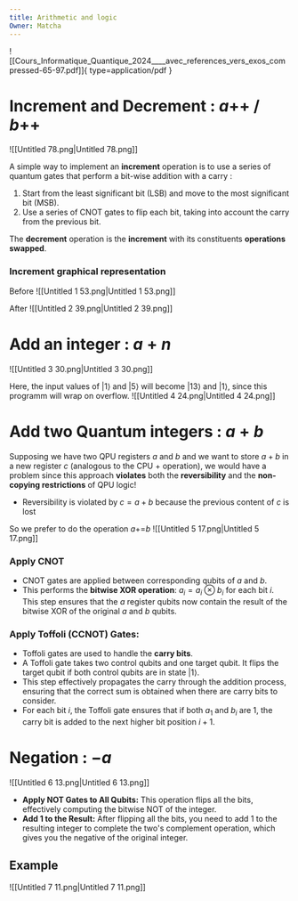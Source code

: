 ```yaml
---
title: Arithmetic and logic
Owner: Matcha
---
```

![[Cours_Informatique_Quantique_2024____avec_references_vers_exos_compressed-65-97.pdf]]{ type=application/pdf }

# Increment and Decrement : $a$++ / $b$++
![[Untitled 78.png|Untitled 78.png]]

  
A simple way to implement an **increment** operation is to use a series of quantum gates that perform a bit-wise addition with a carry :
1. Start from the least significant bit (LSB) and move to the most significant bit (MSB).
2. Use a series of CNOT gates to flip each bit, taking into account the carry from the previous bit.
  
The **decrement** operation is the **increment** with its constituents **operations swapped**.
### Increment graphical representation
Before
![[Untitled 1 53.png|Untitled 1 53.png]]

After
![[Untitled 2 39.png|Untitled 2 39.png]]

  
# Add an integer : $a+n$
![[Untitled 3 30.png|Untitled 3 30.png]]

Here, the input values of $|1\rangle$ and $|5\rangle$ will become $|13\rangle$ and $|1\rangle$, since this programm will wrap on overflow.
![[Untitled 4 24.png|Untitled 4 24.png]]

  
# Add two Quantum integers : $a+b$
Supposing we have two QPU registers $a$ and $b$ and we want to store $a +b$ in a new register $c$ (analogous to the CPU + operation), we would have a problem since this approach **violates** both the **reversibility** and the **non-copying restrictions** of QPU logic!
- Reversibility is violated by $c=a+b$ because the previous content of $c$ is lost
  
So we prefer to do the operation $a$+=$b$
![[Untitled 5 17.png|Untitled 5 17.png]]

### Apply CNOT
- CNOT gates are applied between corresponding qubits of $a$ and $b$.
- This performs the **bitwise XOR operation**: $a_i=a_i\ \otimes\ b_i$ for each bit $i$.
This step ensures that the $a$ register qubits now contain the result of the bitwise XOR of the original $a$ and $b$ qubits.
### **Apply Toffoli (CCNOT) Gates:**
- Toffoli gates are used to handle the **carry bits**.
- A Toffoli gate takes two control qubits and one target qubit. It flips the target qubit if both control qubits are in state $|1\rangle$.
- This step effectively propagates the carry through the addition process, ensuring that the correct sum is obtained when there are carry bits to consider.
- For each bit $i$, the Toffoli gate ensures that if both $a_1$ and $b_i$ are 1, the carry bit is added to the next higher bit position $i+1$.
  
# Negation : $-a$
![[Untitled 6 13.png|Untitled 6 13.png]]

- **Apply NOT Gates to All Qubits:** This operation flips all the bits, effectively computing the bitwise NOT of the integer.
- **Add 1 to the Result:** After flipping all the bits, you need to add 1 to the resulting integer to complete the two's complement operation, which gives you the negative of the original integer.
  
## Example
![[Untitled 7 11.png|Untitled 7 11.png]]

